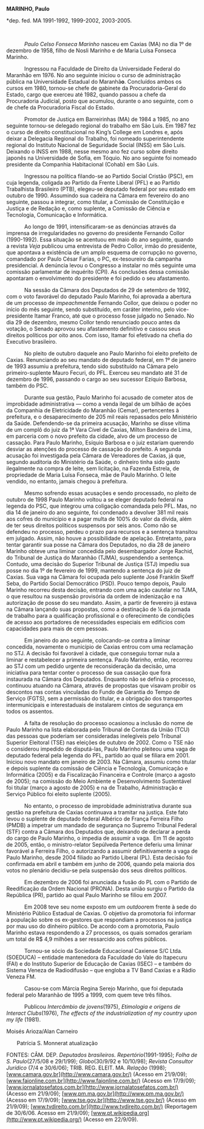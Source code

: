 **MARINHO, Paulo**

\*dep. fed. MA 1991-1992, 1999-2002, 2003-2005.

           

            *Paulo Celso Fonseca Marinho* nasceu em Caxias (MA) no dia
1º de dezembro de 1958, filho de Nosli Marinho e de Maria Luísa Fonseca
Marinho.

            Ingressou na Faculdade de Direito da Universidade Federal do
Maranhão em 1976. No ano seguinte iniciou o curso de administração
pública na Universidade Estadual do Maranhã**o**. Concluídos ambos os
cursos em 1980, tornou-se chefe de gabinete da Procuradoria-Geral do
Estado, cargo que exerceu até 1982, quando passou a chefe da
Procuradoria Judicial, posto que acumulou, durante o ano seguinte, com o
de chefe da Procuradoria Fiscal do Estado.

            Promotor de Justiça em Barreirinhas (MA) de 1984 a 1985, no
ano seguinte tornou-se delegado regional do trabalho em São Luís. Em
1987 fez o curso de direito constitucional no King’s College em Londres
e, após deixar a Delegacia Regional do Trabalho, foi nomeado
superintendente regional do Instituto Nacional de Seguridade Social
(INSS) em São Luís. Deixando o INSS em 1988, nesse mesmo ano fez curso
sobre direito japonês na Universidade de Sofia, em Tóquio. No ano
seguinte foi nomeado presidente da Companhia Habitacional (Cohab) em São
Luís.

            Ingressou na política filando-se ao Partido Social Cristão
(PSC), em cuja legenda, coligada ao Partido da Frente Liberal (PFL) e ao
Partido Trabalhista Brasileiro (PTB), elegeu-se deputado federal por seu
estado em outubro de 1990. Assumindo sua cadeira na Câmara em fevereiro
do ano seguinte, passou a integrar, como titular, a Comissão de
Constituição e Justiça e de Redação e, como suplente, a Comissão de
Ciência e Tecnologia, Comunicação e Informática.

            Ao longo de 1991, intensificaram-se as denúncias através da
imprensa de irregularidades no governo do presidente Fernando Collor
(1990-1992). Essa situação se acentuou em maio do ano seguinte, quando a
revista *Veja* publicou uma entrevista de Pedro Collor, irmão do
presidente, que apontava a existência de um amplo esquema de corrupção
no governo, comandado por Paulo César Farias, o PC, ex-tesoureiro da
campanha presidencial. A denúncia levou o Congresso a instalar no mês
seguinte uma comissão parlamentar de inquérito (CPI). As conclusões
dessa comissão apontaram o envolvimento do presidente e foi pedido o seu
afastamento.

            Na sessão da Câmara dos Deputados de 29 de setembro de 1992,
com o voto favorável do deputado Paulo Marinho, foi aprovada a abertura
de um processo de *impeachment*de Fernando Collor, que deixou o poder no
início do mês seguinte, sendo substituído, em caráter interino, pelo
vice-presidente Itamar Franco, até que o processo fosse julgado no
Senado. No dia 29 de dezembro, mesmo Collor tendo renunciado pouco antes
da votação, o Senado aprovou seu afastamento definitivo e cassou seus
direitos políticos por oito anos. Com isso, Itamar foi efetivado na
chefia do Executivo brasileiro.

            No pleito de outubro daquele ano Paulo Marinho foi eleito
prefeito de Caxias. Renunciando ao seu mandato de deputado federal, em
1º de janeiro de 1993 assumiu a prefeitura, tendo sido substituído na
Câmara pelo primeiro-suplente Mauro Fecuri, do PFL. Exerceu seu mandato
até 31 de dezembro de 1996, passando o cargo ao seu sucessor Ezíquio
Barbosa, também do PSC.

            Durante sua gestão, Paulo Marinho foi acusado de cometer
atos de improbidade administrativa — como a venda ilegal de um bilhão de
ações da Companhia de Eletricidade do Maranhão (Cemar), pertencentes à
prefeitura, e o desaparecimento de 205 mil reais repassados pelo
Ministério da Saúde. Defendendo-se da primeira acusação, Marinho se
disse vítima de um complô do juiz da 1ª Vara Cível de Caxias, Mílton
Bandeira de Lima, em parceria com o novo prefeito da cidade, alvo de um
processo de cassação. Para Paulo Marinho, Esíquio Barbosa e o juiz
estariam querendo desviar as atenções do processo de cassação do
prefeito. A segunda acusação foi investigada pela Câmara de Vereadores
de Caxias, já que, segundo auditoria do Ministério da Saúde, o dinheiro
tinha sido gasto ilegalmente na compra de leite, sem licitação, na
Fazenda Estrela, de propriedade de Maria Luísa Fonseca, mãe de Paulo
Marinho. O leite vendido, no entanto, jamais chegou à prefeitura.

            Mesmo sofrendo essas acusações e sendo processado, no pleito
de outubro de 1998 Paulo Marinho voltou a se eleger deputado federal na
legenda do PSC, que integrou uma coligação comandada pelo PFL. Mas, no
dia 14 de janeiro do ano seguinte, foi condenado a devolver 381 mil
reais aos cofres do município e a pagar multa de 100% do valor da
dívida, além de ter seus direitos políticos suspensos por seis anos.
Como não se defendeu no processo, perdeu o prazo para recursos e a
sentença transitou em julgado. Assim, não houve a possibilidade de
apelação. Entretanto, para tentar garantir sua posse na Câmara dos
Deputados, no dia 28 de janeiro Marinho obteve uma liminar concedida
pelo desembargador Jorge Rachid, do Tribunal de Justiça do Maranhão
(TJMA), suspendendo a sentença. Contudo, uma decisão do Superior
Tribunal de Justiça (STJ) impediu sua posse no dia 1º de fevereiro de
1999, mantendo a sentença do juiz de Caxias. Sua vaga na Câmara foi
ocupada pelo suplente José Franklin Skeff Seba, do Partido Social
Democrático (PSD). Pouco tempo depois, Paulo Marinho recorreu desta
decisão, entrando com uma ação cautelar no TJMA, o que resultou na
suspensão provisória da ordem de indenização e na autorização de posse
do seu mandato. Assim, a partir de fevereiro já estava na Câmara
lançando suas propostas, como a destinação de ¼ da jornada de trabalho
para a qualificação profissional e o oferecimento de condições de acesso
aos portadores de necessidades especiais em edifícios com capacidades
para mais de cem pessoas.

            Em janeiro do ano seguinte, colocando-se contra a liminar
concedida, novamente o município de Caxias entrou com uma reclamação no
STJ. A decisão foi favorável à cidade, que conseguiu tornar nula a
liminar e restabelecer a primeira sentença. Paulo Marinho, então,
recorreu ao STJ com um pedido urgente de reconsideração da decisão, uma
iniciativa para tentar conter o processo de sua cassação que fora
instaurada na Câmara dos Deputados. Enquanto não se definia o processo,
continuou atuando na Câmara, através de propostas que visavam proibir os
descontos nas contas vinculadas do Fundo de Garantia do Tempo de Serviço
(FGTS), sem a permissão do titular, e a obrigação dos transportes
intermunicipais e interestaduais de instalarem cintos de segurança em
todos os assentos.   

            A falta de resolução do processo ocasionou a inclusão do
nome de Paulo Marinho na lista elaborada pelo Tribunal de Contas da
União (TCU) das pessoas que poderiam ser consideradas inelegíveis pelo
Tribunal Superior Eleitoral (TSE) nas eleições de outubro de 2002. Como
o TSE não o considerou impedido de disputá-las, Paulo Marinho pleiteou
uma vaga de deputado federal pela legenda do PFL, partido ao qual se
filiara em 2001. Iniciou novo mandato em janeiro de 2003. Na Câmara,
assumiu como titular e depois suplente da comissão de Ciência e
Tecnologia, Comunicação e Informática (2005) e da Fiscalização
Financeira e Controle (março a agosto de 2005); na comissão do Meio
Ambiente e Desenvolvimento Sustentável foi titular (março a agosto de
2005) e na de Trabalho, Administração e Serviço Público foi eleito
suplente (2005).

            No entanto, o processo de improbidade administrativa durante
sua gestão na prefeitura de Caxias continuava a tramitar na justiça.
Este fato levou o suplente de deputado federal Albérico de França
Ferreira Filho (PMDB) a impetrar um mandado de segurança no Supremo
Tribunal Federal (STF) contra a Câmara dos Deputados que, deixando de
declarar a perda do cargo de Paulo Marinho, o impedia de assumir a vaga.
 Em 11 de agosto de 2005, então, o ministro-relator Sepúlveda Pertence
deferiu uma liminar favorável a Ferreira Filho, o autorizando a assumir
definitivamente a vaga de Paulo Marinho, desde 2004 filiado ao Partido
Liberal (PL). Esta decisão foi confirmada em abril e também em junho de
2006, quando pela maioria dos votos no plenário decidiu-se pela
suspensão dos seus direitos políticos.   

            Em dezembro de 2006 foi anunciada a fusão do PL com o
Partido de Reedificação da Ordem Nacional (PRONA). Desta união surgiu o
Partido da República (PR), partido ao qual Paulo Marinho se filiou em
2007.

            Em 2008 teve seu nome exposto em um *outdoor*em frente à
sede do Ministério Público Estadual de Caxias. O objetivo da promotoria
foi informar à população sobre os ex-gestores que respondiam a processos
na justiça por mau uso do dinheiro público. De acordo com a promotoria,
Paulo Marinho estava respondendo a 27 processos, os quais somados
gerariam um total de R\$ 4,9 milhões a ser ressarcido aos cofres
públicos.

            Tornou-se sócio da Sociedade Educacional Caxiense S/C Ltda.
(SOEDUCA) – entidade mantenedora da Faculdade do Vale do Itapecuru (FAI)
e do Instituto Superior de Educação de Caxias (ISEC) – e também do
Sistema Veneza de Radiodifusão – que engloba a TV Band Caxias e a Rádio
Veneza FM.

            Casou-se com Márcia Regina Serejo Marinho, que foi deputada
federal pelo Maranhão de 1995 a 1999, com quem teve três filhos.

            Publicou *Intercâmbio de jovens*(1975), *Etimologia e
origens de Interact Clubs*(1976), *The effects of the industrialization
of my country upon my life* (1981).

Moisés Arioza/Alan Carneiro

       Patrícia S. Monnerat atualização

FONTES: CÂM. DEP. *Deputados brasileiros. Repertório*(1991-1995); *Folha
de S. Paulo*(27/5/08 e 29/1/99); *Globo*(30/9/92 e 10/10/98); *Revista
Consultor Jurídico* (7/4 e 30/6/06); TRIB. REG. ELEIT. MA. *Relação*
(1998); [www.camara.gov.br](http://www.camara.gov.br/) (Acesso em
21/9/09); [www.faionline.com.br](http://www.faionline.com.br/) (Acesso
em 17/9/09);
[www.jornalatosefatos.com.br](http://www.jornalatosefatos.com.br/)
(Acesso em 21/9/09); [www.pm.ma.gov.br](http://www.pm.ma.gov.br/)
(Acesso em 17/9/09); [www.tse.gov.br](http://www.tse.gov.br/) (Acesso em
21/9/09); [www.tvdireito.com.br](http://www.tvdireito.com.br/)
(Reportagem de 30/6/06. Acesso em 21/9/09);
[www.pt.wikipedia.org](http://www.pt.wikipedia.org/) (Acesso em
22/9/09).

 
